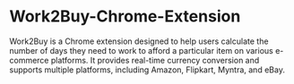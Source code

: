 # Work2Buy-Chrome-Extension
Work2Buy is a Chrome extension designed to help users calculate the number of days they need to work to afford a particular item on various e-commerce platforms. It provides real-time currency conversion and supports multiple platforms, including Amazon, Flipkart, Myntra, and eBay.
